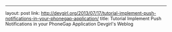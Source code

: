 ---
layout: post
link: http://devgirl.org/2013/07/17/tutorial-implement-push-notifications-in-your-phonegap-application/
title: Tutorial Implement Push Notifications in your PhoneGap Application   Devgirl's Weblog

